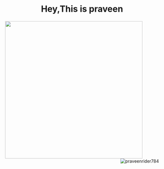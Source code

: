 <h1 align="center">Hey,This is praveen</h1>
<h3 align="center"></h3>
<div><p align="left">
  <img align="left" src="https://github-readme-stats.vercel.app/api?username=praveenrider784&theme=radical&count_private=true&include_all_commits=true&show_icons=true&custom_title=%23%20GitHub%20Stats%20%E2%9C%85" width="450px"  />
  </div>
</p>
<br><br><br><br><br><br><br>
<div>
<img align="right" padding="20px"src="https://github-readme-streak-stats.herokuapp.com/?user=praveenrider784&theme=dark" alt="praveenrider784" /></div>






